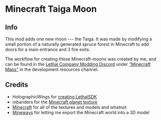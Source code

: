 # Minecraft Taiga Moon
## Info
This mod adds one new moon --- the Taiga. It was made by modifying a small portion of a naturally generated spruce forest in Minecraft to add doors for a main entrance and 3 fire exits. 

The workflow for creating these Minecraft-moons was created by me, and can be found in the [Lethal Company Modding Discord](https://discord.gg/lcmod) under ["Minecraft Maps"](https://discord.com/channels/1168655651455639582/1188741942100635668) in the development resources channel.

## Credits
- HolographicWings for [creating LethalSDK](https://thunderstore.io/c/lethal-company/p/HolographicWings/LethalSDK/)
- mbanders for the [Minecraft planet texture](https://www.mineimatorforums.com/index.php?/topic/68610-minecraft-earth-textures/)
- [Minecraft](https://www.minecraft.net/en-us) for all of the textures and models and whatnot
- [Mineways](https://www.realtimerendering.com/erich/minecraft/public/mineways/) for letting me export the Minecraft world into a 3D model
